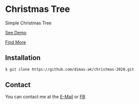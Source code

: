 # Christmas Tree
Simple Christmas Tree

[See Demo](https://dimas-ak.web.app/documentation/christmas-2020)

[Find More](https://dimas-ak.web.app)

## Installation

```bash
$ git clone https://github.com/dimas-ak/christmas-2020.git
```

## Contact

You can contact me at the [E-Mail](mailto:dimas.awang.kusuma@gmail.com) or [FB](https://www.facebook.com/arjunane.co.id)